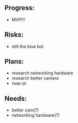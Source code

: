 ## Progress:
- MVP!!!

## Risks:
- still the blue bot

## Plans:
- research networking hardware
- research better camera
- rasp-pi

## Needs:
- better cam(?)
- networking hardware(?)